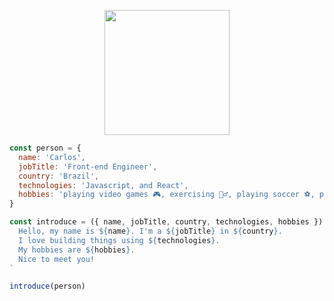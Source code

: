 <p align="center">
  <img src="https://user-images.githubusercontent.com/5983943/116801020-7ce76a80-aadc-11eb-9128-92cc1f4d00fe.png" width="200px" align="center" />
</p>

```javascript
const person = {
  name: 'Carlos',
  jobTitle: 'Front-end Engineer',
  country: 'Brazil',
  technologies: 'Javascript, and React',
  hobbies: 'playing video games 🎮, exercising 🏃‍♂️, playing soccer ⚽️, playing the guitar 🎸',
}

const introduce = ({ name, jobTitle, country, technologies, hobbies }) => `
  Hello, my name is ${name}. I'm a ${jobTitle} in ${country}.
  I love building things using ${technologies}.
  My hobbies are ${hobbies}.
  Nice to meet you!
`

introduce(person)
```

<!--
**csilva2810/csilva2810** is a ✨ _special_ ✨ repository because its `README.md` (this file) appears on your GitHub profile.

Here are some ideas to get you started:

- 🔭 I’m currently working on ...
- 🌱 I’m currently learning ...
- 👯 I’m looking to collaborate on ...
- 🤔 I’m looking for help with ...
- 💬 Ask me about ...
- 📫 How to reach me: ...
- 😄 Pronouns: ...
- ⚡ Fun fact: ...
-->
